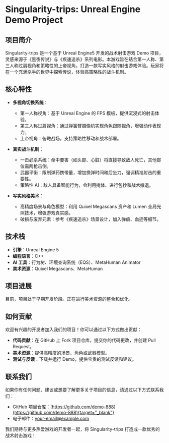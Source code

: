 # Singularity-trips: Unreal Engine Demo Project

## 项目简介

Singularity-trips 是一个基于 Unreal Engine5 开发的战术射击游戏 Demo 项目，灵感来源于《黑夜传说》与《疾速追杀》系列电影。本游戏旨在结合第一人称、第三人称过肩视角和策略性的上帝视角，打造一款写实风格的射击游戏体验。玩家将在一个充满杀手的世界中探索传说，体验高策略性的战斗机制。

## 核心特性

- &zwnj;**多视角切换系统**&zwnj;：
  - 第一人称视角：基于 Unreal Engine 的 FPS 模板，提供沉浸式的射击体验。
  - 第三人称过肩视角：通过弹簧臂摄像机实现角色跟随视角，增强动作表现力。
  - 上帝视角：俯瞰战场，支持策略性移动和战术部署。

- &zwnj;**真实战斗机制**&zwnj;：
  - 一击必杀系统：命中要害（如头部、心脏）将直接导致敌人死亡，其他部位需两枪击倒。
  - 武器平衡：限制弹药携带量，增加换弹时间和后坐力，强调精准射击的重要性。
  - 策略性 AI：敌人具备智能行为，会利用掩体、进行包抄和战术撤退。

- &zwnj;**写实风格美术**&zwnj;：
  - 高精度场景与角色模型：利用 Quixel Megascans 资产和 Lumen 全局光照技术，增强游戏真实感。
  - 破损与废弃元素：参考《疾速追杀》场景设计，加入弹痕、血迹等细节。

## 技术栈

- &zwnj;**引擎**&zwnj;：Unreal Engine 5
- &zwnj;**编程语言**&zwnj;：C++
- &zwnj;**AI 工具**&zwnj;：行为树、环境查询系统（EQS）、MetaHuman Animator
- &zwnj;**美术资源**&zwnj;：Quixel Megascans、MetaHuman

## 项目进展

目前，项目处于早期开发阶段。正在进行美术资源的整合和优化。

## 如何贡献

欢迎有兴趣的开发者加入我们的项目！你可以通过以下方式做出贡献：

- &zwnj;**代码贡献**&zwnj;：在 GitHub 上 Fork 项目仓库，提交你的代码更改，并创建 Pull Request。
- &zwnj;**美术资源**&zwnj;：提供高精度的场景、角色或武器模型。
- &zwnj;**测试与反馈**&zwnj;：下载并运行 Demo，提供宝贵的测试反馈和建议。

## 联系我们

如果你有任何问题、建议或想要了解更多关于项目的信息，请通过以下方式联系我们：

- GitHub 项目仓库：[https://github.com/demo-888](https://github.com/demo-888){target="_blank"}
- 电子邮件：[your-email@example.com](mailto:your-email@example.com)

我们期待与更多热爱游戏的开发者一起，将 Singularity-trips 打造成一款优秀的战术射击游戏！
